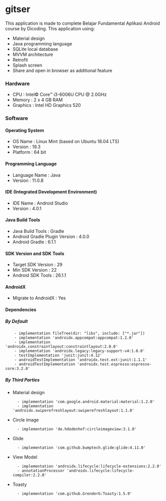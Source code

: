 # gitser
This application is made to complete Belajar Fundamental Aplikasi Android course by Dicoding. This application using:
- Material design
- Java programming language
- SQLite local database
- MVVM architecture
- Retrofit
- Splash screen
- Share and open in browser as additional feature

### Hardware
- CPU : Intel© Core™ i3-6006U CPU @ 2.0GHz
- Memory : 2 x 4 GB RAM
- Graphics : Intel HD Graphics 520

### Software
#### Operating System
- OS Name : Linux Mint (based on Ubuntu 18.04 LTS)
- Version : 19.3
- Platform : 64 bit

#### Programming Language
- Language Name : Java
- Version : 11.0.8

#### IDE (Integrated Development Environment)
- IDE Name : Android Studio
- Version : 4.0.1

#### Java Build Tools
- Java Build Tools : Gradle
- Android Gradle Plugin Version : 4.0.0
- Android Gradle : 6.1.1

#### SDK Version and SDK Tools
- Target SDK Version : 29
- Min SDK Version : 22
- Android SDK Tools : 26.1.1

#### AndroidX
- Migrate to AndroidX : Yes

#### Dependencies
##### By Default
        - implementation fileTree(dir: "libs", include: ["*.jar"])
        - implementation 'androidx.appcompat:appcompat:1.2.0'
        - implementation 'androidx.constraintlayout:constraintlayout:2.0.0'
        - implementation 'androidx.legacy:legacy-support-v4:1.0.0'
        - testImplementation 'junit:junit:4.12'
        - androidTestImplementation 'androidx.test.ext:junit:1.1.1'
        - androidTestImplementation 'androidx.test.espresso:espresso-core:3.2.0'

##### By Third Parties
- Material design

        - implementation 'com.google.android.material:material:1.2.0'
        - implementation 'androidx.swiperefreshlayout:swiperefreshlayout:1.1.0'

- Circle image

        - implementation 'de.hdodenhof:circleimageview:3.1.0'

- Glide

        - implementation 'com.github.bumptech.glide:glide:4.11.0'

- View Model

        - implementation 'androidx.lifecycle:lifecycle-extensions:2.2.0'
        - annotationProcessor 'androidx.lifecycle:lifecycle-compiler:2.2.0'

- Toasty

        - implementation 'com.github.GrenderG:Toasty:1.5.0'
